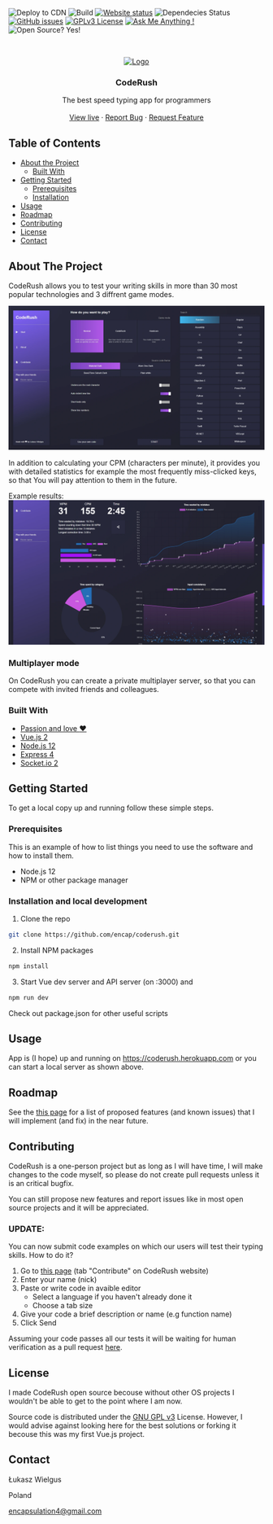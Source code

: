 ![Deploy to CDN][deploy-shield]
![Build][build-shield]
[![Website status][website-shield]][main-url]
![Dependecies Status][deps-shield]
[![GitHub issues][issues-shield]][issues-url]
[![GPLv3 License][license-shield]][license-url]
[![Ask Me Anything !][ama-shield]][email-link]
![Open Source? Yes!][os-shield]

<!-- PROJECT LOGO -->
<br />
<p align="center">
  <a href="https://coderush.herokuapp.com">
    <img src="images/logo.png" alt="Logo" width="80" height="80">
  </a>

  <h3 align="center">CodeRush</h3>

  <p align="center">
    The best speed typing app for programmers
    <br />
    <br />
    <a href="https://coderush.herokuapp.com">View live</a>
    ·
    <a href="https://github.com/encap/coderush/issues">Report Bug</a>
    ·
    <a href="https://github.com/encap/coderush/issues">Request Feature</a>
  </p>
</p>



<!-- TABLE OF CONTENTS -->
## Table of Contents

* [About the Project](#about-the-project)
  * [Built With](#built-with)
* [Getting Started](#getting-started)
  * [Prerequisites](#prerequisites)
  * [Installation](#installation)
* [Usage](#usage)
* [Roadmap](#roadmap)
* [Contributing](#contributing)
* [License](#license)
* [Contact](#contact)



<!-- ABOUT THE PROJECT -->
## About The Project
CodeRush allows you to test your writing skills in more than 30 most popular technologies and 3 diffrent game modes. 

[![Product Name Screen Shot][main-screenshot]][main-url]

In addition to calculating your CPM (characters per minute), it provides you with detailed statistics for example the most frequently miss-clicked keys, so that You will pay attention to them in the future.

Example results:
[![Product Name Screen Shot][results-screenshot]][main-url]

### Multiplayer mode
On CodeRush you can create a private multiplayer server, so that you can compete with invited friends and colleagues.


### Built With

* [Passion and love :heart:](https://coderush.herokuapp.com/about)
* [Vue.js 2](https://vuejs.org/)
* [Node.js 12](https://nodejs.org/en/)
* [Express 4](https://expressjs.com/)
* [Socket.io 2](https://socket.io/)


<!-- GETTING STARTED -->
## Getting Started

To get a local copy up and running follow these simple steps.

### Prerequisites

This is an example of how to list things you need to use the software and how to install them.
* Node.js 12
* NPM or other package manager


### Installation and local development

1. Clone the repo
```sh
git clone https://github.com/encap/coderush.git
```
2. Install NPM packages
```sh
npm install
```
3. Start Vue dev server and API server (on :3000) and 
```sh
npm run dev
```

Check out package.json for other useful scripts


<!-- USAGE EXAMPLES -->
## Usage

App is (I hope) up and running on https://coderush.herokuapp.com or you can start a local server as shown above.


<!-- ROADMAP -->
## Roadmap

See the [this page][issues-url] for a list of proposed features (and known issues) that I will implement (and fix) in the near future.


<!-- CONTRIBUTING -->
## Contributing

CodeRush is a one-person project but as long as I will have time, I will make changes to the code myself, so please do not create pull requests unless it is an critical bugfix.

You can still propose new features and report issues like in most open source projects and it will be appreciated.

### UPDATE:

You can now submit code examples on which our users will test their typing skills. How to do it?

1. Go to [this page][contribute-url] (tab "Contribute" on CodeRush website)
2. Enter your name (nick)
3. Paste or write code in avaible editor
    * Select a language if you haven't already done it
    * Choose a tab size
3. Give your code a brief description or name (e.g function name)
4. Click Send

Assuming your code passes all our tests it will be waiting for human verification as a pull request [here][pulls-url].


<!-- LICENSE -->
## License

I made CodeRush open source becouse without other OS projects I wouldn't be able to get to the point where I am now.

Source code is distributed under the [GNU GPL v3][license-url] License. However, I would advise against looking here for the best solutions or forking it becouse this was my first Vue.js project.




<!-- CONTACT -->
## Contact
Łukasz Wielgus

Poland

encapsulation4@gmail.com



<!-- MARKDOWN LINKS & IMAGES -->
<!-- https://www.markdownguide.org/basic-syntax/#reference-style-links -->
[license-shield]: https://img.shields.io/badge/License-GPL%20v3-yellow.svg
[license-url]: https://www.gnu.org/licenses/gpl-3.0.en.html
[website-shield]: https://img.shields.io/website-up-down-green-red/https/coderush.herokuapp.com.svg
[ama-shield]: https://img.shields.io/badge/Ask%20me-anything-1abc9c.svg
[email-link]: 'mailto:encapsulation4@gmail.com?subject=[GitHub]%20'
[main-url]: https://coderush.herokuapp.com
[contribute-url]: https://coderush.herokuapp.com/contribute
[pulls-url]: https://github.com/encap/coderush/pulls
[issues-url]: https://github.com/encap/coderush/issues
[issues-shield]: https://img.shields.io/github/issues/encap/coderush
[deps-shield]: https://david-dm.org/encap/coderush.svg
[main-screenshot]: .github/images/main-screenshot.webp
[results-screenshot]: .github/images/results-screenshot.webp
[build-shield]: https://github.com/encap/coderush/workflows/Deploy%20to%20CDN/badge.svg
[deploy-shield]: https://github.com/encap/coderush/workflows/Vue%20build%20and%20update%20stats/badge.svg
[os-shield]: https://badgen.net/badge/Open%20Source%20%3F/Yes%21/blue?icon=github
